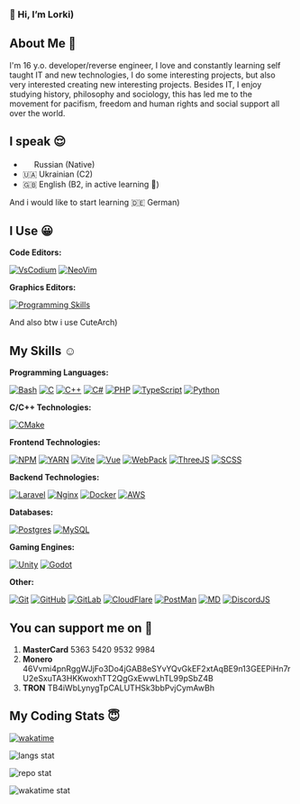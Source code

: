 ### 👋 Hi, I’m Lorki)

## About Me 🙂

I'm 16 y.o. developer/reverse engineer, I love and constantly learning self taught IT and new technologies, I do some interesting projects, but also very interested creating new interesting projects.
Besides IT, I enjoy studying history, philosophy and sociology, this has led me to the movement for pacifism, freedom and human rights and social support all over the world.

## I speak 😌

- <a href="https://en.wikipedia.org/wiki/Anti-war_protests_in_Russia_(2022%E2%80%93present)" target="_blank"><img crossorigin="anonymous" src="https://upload.wikimedia.org/wikipedia/commons/thumb/6/6f/White-blue-white_flag.svg/1024px-White-blue-white_flag.svg.png" class="svg mw-mmv-dialog-is-open" width="16"></a> Russian (Native)
- 🇺🇦 Ukrainian (C2)
- 🇬🇧 English (B2, in active learning 🙂)

And i would like to start learning 🇩🇪 German)

## I Use 😀

**Code Editors:**

[![VsCodium](https://skillicons.dev/icons?i=vscodium)](https://vscodium.com/) 
[![NeoVim](https://skillicons.dev/icons?i=neovim)](https://neovim.io/)

**Graphics Editors:**

[![Programming Skills](https://skillicons.dev/icons?i=blender)](https://www.blender.org/)

And also btw i use CuteArch)

## My Skills ☺️

**Programming Languages:**

[![Bash](https://skillicons.dev/icons?i=bash)](https://en.wikipedia.org/wiki/Bash_(Unix_shell))
[![C](https://skillicons.dev/icons?i=c)](https://en.wikipedia.org/wiki/C_(programming_language))
[![C++](https://skillicons.dev/icons?i=cpp)](https://en.wikipedia.org/wiki/C%2B%2B)
[![C#](https://skillicons.dev/icons?i=cs)](https://en.wikipedia.org/wiki/C_Sharp_(programming_language))
[![PHP](https://skillicons.dev/icons?i=php)](https://www.php.net/)
[![TypeScript](https://skillicons.dev/icons?i=ts)](https://www.typescriptlang.org/)
[![Python](https://skillicons.dev/icons?i=python)](https://www.python.org/)

**C/C++ Technologies:**

[![CMake](https://skillicons.dev/icons?i=cmake)](https://cmake.org/)

**Frontend Technologies:**

[![NPM](https://skillicons.dev/icons?i=npm)](https://www.npmjs.com/)
[![YARN](https://skillicons.dev/icons?i=yarn)](https://yarnpkg.com/)
[![Vite](https://skillicons.dev/icons?i=vite)](https://vitejs.dev/)
[![Vue](https://skillicons.dev/icons?i=vue)](https://vuejs.org/)
[![WebPack](https://skillicons.dev/icons?i=webpack)](https://webpack.js.org/)
[![ThreeJS](https://skillicons.dev/icons?i=threejs)](https://threejs.org/)
[![SCSS](https://skillicons.dev/icons?i=scss)](https://sass-lang.com/)

**Backend Technologies:**

[![Laravel](https://skillicons.dev/icons?i=laravel)](https://laravel.com/)
[![Nginx](https://skillicons.dev/icons?i=nginx)](https://nginx.org/en/)
[![Docker](https://skillicons.dev/icons?i=docker)](https://www.docker.com/)
[![AWS](https://skillicons.dev/icons?i=aws)](https://aws.amazon.com/)

**Databases:**

[![Postgres](https://skillicons.dev/icons?i=postgres)](https://www.postgresql.org/)
[![MySQL](https://skillicons.dev/icons?i=mysql)](https://www.mysql.com/)

**Gaming Engines:**

[![Unity](https://skillicons.dev/icons?i=unity)](https://unity.com/)
[![Godot](https://skillicons.dev/icons?i=godot)](https://godotengine.org/)

**Other:**

[![Git](https://skillicons.dev/icons?i=git)](https://www.git-scm.com/)
[![GitHub](https://skillicons.dev/icons?i=github)](https://github.com/)
[![GitLab](https://skillicons.dev/icons?i=gitlab)](https://about.gitlab.com/)
[![CloudFlare](https://skillicons.dev/icons?i=cloudflare)](https://www.cloudflare.com/)
[![PostMan](https://skillicons.dev/icons?i=postman)](https://www.postman.com/)
[![MD](https://skillicons.dev/icons?i=md)](https://www.markdownguide.org/basic-syntax/)
[![DiscordJS](https://skillicons.dev/icons?i=discordjs)](https://discord.js.org/)


## You can support me on 🤗

1. **MasterCard** 5363 5420 9532 9984
2. **Monero** 46Vvmi4pnRggWJjFo3Do4jGAB8eSYvYQvGkEF2xtAqBE9n13GEEPiHn7rU2eSxuTA3HKKwoxhTT2QgGxEwwLhTL99pSbZ4B
3. **TRON** TB4iWbLynygTpCALUTHSk3bbPvjCymAwBh

## My Coding Stats 😇

[![wakatime](https://wakatime.com/badge/user/3aa1301f-9dfd-4543-bcdf-91d0911648d2.svg)](https://wakatime.com/@3aa1301f-9dfd-4543-bcdf-91d0911648d2)

![langs stat](https://github-readme-stats-sigma-sandy.vercel.app//api/top-langs/?username=LorkiVG&theme=dracula&langs_count=10&layout=compact&border_color=161b22&bg_color=161b22&icon_color=da6183)

![repo stat](https://github-readme-stats-sigma-sandy.vercel.app/api?username=LorkiVG&theme=dracula&show_icons=true&count_private=true&count_private=true&border_color=161b22&bg_color=161b22&icon_color=da6183)

![wakatime stat](https://github-readme-stats-sigma-sandy.vercel.app/api/wakatime?username=lorki&theme=dracula&langs_count=10&layout=compact&border_color=161b22&bg_color=161b22&icon_color=da6183)
